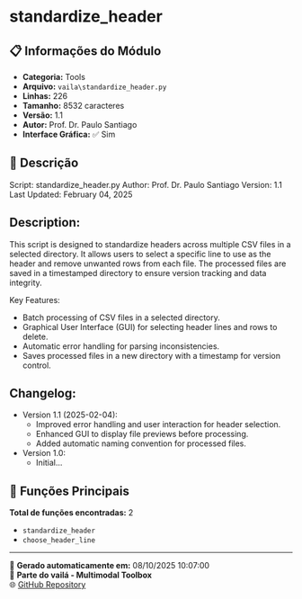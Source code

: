 # standardize_header

## 📋 Informações do Módulo

- **Categoria:** Tools
- **Arquivo:** `vaila\standardize_header.py`
- **Linhas:** 226
- **Tamanho:** 8532 caracteres
- **Versão:** 1.1
- **Autor:** Prof. Dr. Paulo Santiago
- **Interface Gráfica:** ✅ Sim

## 📖 Descrição


Script: standardize_header.py
Author: Prof. Dr. Paulo Santiago
Version: 1.1
Last Updated: February 04, 2025

Description:
-------------
This script is designed to standardize headers across multiple CSV files in a selected directory.
It allows users to select a specific line to use as the header and remove unwanted rows from each file.
The processed files are saved in a timestamped directory to ensure version tracking and data integrity.

Key Features:
- Batch processing of CSV files in a selected directory.
- Graphical User Interface (GUI) for selecting header lines and rows to delete.
- Automatic error handling for parsing inconsistencies.
- Saves processed files in a new directory with a timestamp for version control.

Changelog:
----------
- Version 1.1 (2025-02-04):
  - Improved error handling and user interaction for header selection.
  - Enhanced GUI to display file previews before processing.
  - Added automatic naming convention for processed files.
- Version 1.0:
  - Initial...

## 🔧 Funções Principais

**Total de funções encontradas:** 2

- `standardize_header`
- `choose_header_line`




---

📅 **Gerado automaticamente em:** 08/10/2025 10:07:00  
🔗 **Parte do vailá - Multimodal Toolbox**  
🌐 [GitHub Repository](https://github.com/vaila-multimodaltoolbox/vaila)
